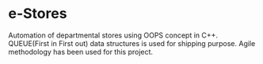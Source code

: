 # e-Stores
Automation of departmental stores using OOPS concept in C++.
QUEUE(First in First out) data structures is used for shipping purpose.
Agile methodology has been used for this project.

